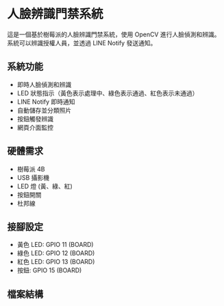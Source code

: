 # 人臉辨識門禁系統

這是一個基於樹莓派的人臉辨識門禁系統，使用 OpenCV 進行人臉偵測和辨識。系統可以辨識授權人員，並透過 LINE Notify 發送通知。

## 系統功能

- 即時人臉偵測和辨識
- LED 狀態指示（黃色表示處理中、綠色表示通過、紅色表示未通過）
- LINE Notify 即時通知
- 自動儲存並分類照片
- 按鈕觸發辨識
- 網頁介面監控

## 硬體需求

- 樹莓派 4B
- USB 攝影機
- LED 燈 (黃、綠、紅)
- 按鈕開關
- 杜邦線

## 接腳設定

- 黃色 LED: GPIO 11 (BOARD)
- 綠色 LED: GPIO 12 (BOARD)
- 紅色 LED: GPIO 13 (BOARD)
- 按鈕: GPIO 15 (BOARD)

## 檔案結構